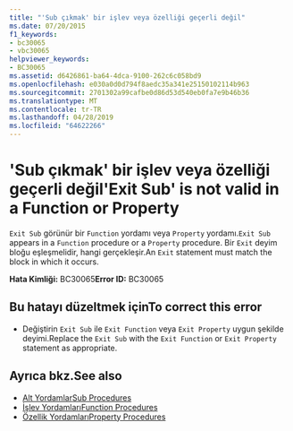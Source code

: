 ```yaml
---
title: "'Sub çıkmak' bir işlev veya özelliği geçerli değil"
ms.date: 07/20/2015
f1_keywords:
- bc30065
- vbc30065
helpviewer_keywords:
- BC30065
ms.assetid: d6426861-ba64-4dca-9100-262c6c058bd9
ms.openlocfilehash: e030a0d0d794f8aedc35a341e25150102114b963
ms.sourcegitcommit: 2701302a99cafbe0d86d53d540eb0fa7e9b46b36
ms.translationtype: MT
ms.contentlocale: tr-TR
ms.lasthandoff: 04/28/2019
ms.locfileid: "64622266"
---
```

# <a name="exit-sub-is-not-valid-in-a-function-or-property"></a><span data-ttu-id="097a8-102">'Sub çıkmak' bir işlev veya özelliği geçerli değil</span><span class="sxs-lookup"><span data-stu-id="097a8-102">'Exit Sub' is not valid in a Function or Property</span></span>
<span data-ttu-id="097a8-103">`Exit Sub` görünür bir `Function` yordamı veya `Property` yordamı.</span><span class="sxs-lookup"><span data-stu-id="097a8-103">`Exit Sub` appears in a `Function` procedure or a `Property` procedure.</span></span> <span data-ttu-id="097a8-104">Bir `Exit` deyim bloğu eşleşmelidir, hangi gerçekleşir.</span><span class="sxs-lookup"><span data-stu-id="097a8-104">An `Exit` statement must match the block in which it occurs.</span></span>  
  
 <span data-ttu-id="097a8-105">**Hata Kimliği:** BC30065</span><span class="sxs-lookup"><span data-stu-id="097a8-105">**Error ID:** BC30065</span></span>  
  
## <a name="to-correct-this-error"></a><span data-ttu-id="097a8-106">Bu hatayı düzeltmek için</span><span class="sxs-lookup"><span data-stu-id="097a8-106">To correct this error</span></span>  
  
- <span data-ttu-id="097a8-107">Değiştirin `Exit Sub` ile `Exit Function` veya `Exit Property` uygun şekilde deyimi.</span><span class="sxs-lookup"><span data-stu-id="097a8-107">Replace the `Exit Sub` with the `Exit Function` or `Exit Property` statement as appropriate.</span></span>  
  
## <a name="see-also"></a><span data-ttu-id="097a8-108">Ayrıca bkz.</span><span class="sxs-lookup"><span data-stu-id="097a8-108">See also</span></span>

- [<span data-ttu-id="097a8-109">Alt Yordamlar</span><span class="sxs-lookup"><span data-stu-id="097a8-109">Sub Procedures</span></span>](../../visual-basic/programming-guide/language-features/procedures/sub-procedures.md)
- [<span data-ttu-id="097a8-110">İşlev Yordamları</span><span class="sxs-lookup"><span data-stu-id="097a8-110">Function Procedures</span></span>](../../visual-basic/programming-guide/language-features/procedures/function-procedures.md)
- [<span data-ttu-id="097a8-111">Özellik Yordamları</span><span class="sxs-lookup"><span data-stu-id="097a8-111">Property Procedures</span></span>](../../visual-basic/programming-guide/language-features/procedures/property-procedures.md)
